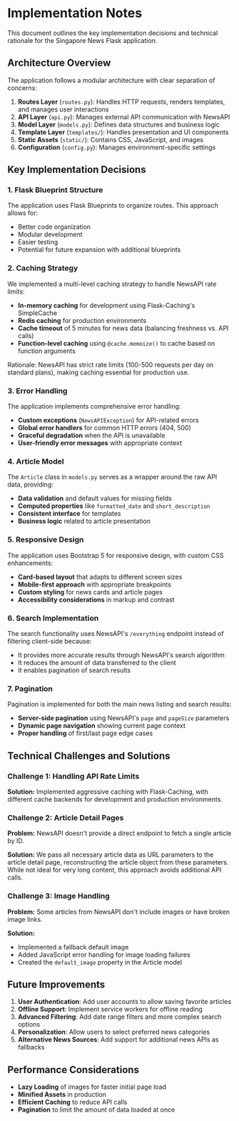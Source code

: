 # Implementation Notes

This document outlines the key implementation decisions and technical rationale for the Singapore News Flask application.

## Architecture Overview

The application follows a modular architecture with clear separation of concerns:

1. **Routes Layer** (`routes.py`): Handles HTTP requests, renders templates, and manages user interactions
2. **API Layer** (`api.py`): Manages external API communication with NewsAPI
3. **Model Layer** (`models.py`): Defines data structures and business logic
4. **Template Layer** (`templates/`): Handles presentation and UI components
5. **Static Assets** (`static/`): Contains CSS, JavaScript, and images
6. **Configuration** (`config.py`): Manages environment-specific settings

## Key Implementation Decisions

### 1. Flask Blueprint Structure

The application uses Flask Blueprints to organize routes. This approach allows for:
- Better code organization
- Modular development
- Easier testing
- Potential for future expansion with additional blueprints

### 2. Caching Strategy

We implemented a multi-level caching strategy to handle NewsAPI rate limits:

- **In-memory caching** for development using Flask-Caching's SimpleCache
- **Redis caching** for production environments
- **Cache timeout** of 5 minutes for news data (balancing freshness vs. API calls)
- **Function-level caching** using `@cache.memoize()` to cache based on function arguments

Rationale: NewsAPI has strict rate limits (100-500 requests per day on standard plans), making caching essential for production use.

### 3. Error Handling

The application implements comprehensive error handling:

- **Custom exceptions** (`NewsAPIException`) for API-related errors
- **Global error handlers** for common HTTP errors (404, 500)
- **Graceful degradation** when the API is unavailable
- **User-friendly error messages** with appropriate context

### 4. Article Model

The `Article` class in `models.py` serves as a wrapper around the raw API data, providing:

- **Data validation** and default values for missing fields
- **Computed properties** like `formatted_date` and `short_description`
- **Consistent interface** for templates
- **Business logic** related to article presentation

### 5. Responsive Design

The application uses Bootstrap 5 for responsive design, with custom CSS enhancements:

- **Card-based layout** that adapts to different screen sizes
- **Mobile-first approach** with appropriate breakpoints
- **Custom styling** for news cards and article pages
- **Accessibility considerations** in markup and contrast

### 6. Search Implementation

The search functionality uses NewsAPI's `/everything` endpoint instead of filtering client-side because:

- It provides more accurate results through NewsAPI's search algorithm
- It reduces the amount of data transferred to the client
- It enables pagination of search results

### 7. Pagination

Pagination is implemented for both the main news listing and search results:

- **Server-side pagination** using NewsAPI's `page` and `pageSize` parameters
- **Dynamic page navigation** showing current page context
- **Proper handling** of first/last page edge cases

## Technical Challenges and Solutions

### Challenge 1: Handling API Rate Limits

**Solution:** Implemented aggressive caching with Flask-Caching, with different cache backends for development and production environments.

### Challenge 2: Article Detail Pages

**Problem:** NewsAPI doesn't provide a direct endpoint to fetch a single article by ID.

**Solution:** We pass all necessary article data as URL parameters to the article detail page, reconstructing the article object from these parameters. While not ideal for very long content, this approach avoids additional API calls.

### Challenge 3: Image Handling

**Problem:** Some articles from NewsAPI don't include images or have broken image links.

**Solution:** 
- Implemented a fallback default image
- Added JavaScript error handling for image loading failures
- Created the `default_image` property in the Article model

## Future Improvements

1. **User Authentication**: Add user accounts to allow saving favorite articles
2. **Offline Support**: Implement service workers for offline reading
3. **Advanced Filtering**: Add date range filters and more complex search options
4. **Personalization**: Allow users to select preferred news categories
5. **Alternative News Sources**: Add support for additional news APIs as fallbacks

## Performance Considerations

- **Lazy Loading** of images for faster initial page load
- **Minified Assets** in production
- **Efficient Caching** to reduce API calls
- **Pagination** to limit the amount of data loaded at once